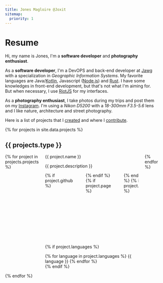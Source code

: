 ```yaml
---
title: Jones Magloire @Joxit
sitemap:
  priority: 1
---
```


# Resume

Hi, my name is Jones, I'm a **software developer** and **photography enthusiast**.

As a **software developer**, I'm a DevOPS and back-end developer at [Jawg](https://jawg.io) with a specialization in *Geographic Information Systems*.
My favorite languages are Java/[Kotlin](https://kotlinlang.org/), Javascript ([Node.js](https://nodejs.org/en/)) and [Rust](https://www.rust-lang.org). I have some knowledges in front-end development, but that's not what I'm aiming for. But when necessary, I use [RiotJS](https://riot.js.org/) for my interfaces.

As a **photography enthusiast**, I take photos during my trips and post them on my [Instagram](https://www.instagram.com/jox.it/). I'm using a *Nikon D5200* with a *18-300mm F3.5-5.6* lens and I like nature, architecture and street photography.

Here is a list of projects that I [created](#my-projects) and where I [contribute](#my-contributions).

{% for projects in site.data.projects %}

## {{ projects.type }}

<div class="columns is-multiline is-8">
{% for project in projects.projects %}
  <div class="column is-4">
  <div class="box">
<div class="title is-5">{{ project.name }}</div>

<p>{{ project.description }}</p>

<div class="columns is-mobile is-multiline">
  {% if project.github %}
  <div class="column is-narrow">
    <a href="{{project.github}}" class="button is-outlined is-primary" target="/blank">Github project</a>
  </div>
  {% endif %}
  {% if project.page %}
  <div class="column is-narrow">
    <a href="{{project.page}}" class="button is-outlined is-primary" target="/blank">Project Page</a>
  </div>
  {% endif %}
  {% if project.doc %}
  <div class="column is-narrow">
    <a href="{{project.doc}}" class="button is-outlined is-primary" target="/blank">Documentation</a>
  </div>
  {% endif %}
  {% if project.demo %}
  <div class="column is-narrow">
    <a href="{{project.demo}}" class="button is-outlined is-primary" target="/blank">Live Demo</a>
  </div>
  {% endif %}
  {% if project.link %}
  <div class="column is-narrow">
    <a href="{{project.link}}" class="button is-outlined is-primary" target="/blank">Link</a>
  </div>
  {% endif %}
</div>

{% if project.languages %}
<div class="languages-list">
{% for language in project.languages %}
<span class="dot dot-{{ language }}"></span>
<span class="language">{{ language }}</span>
{% endfor %}
</div>
{% endif %}
</div>
</div>
{% endfor %}
</div>

{% endfor %}
